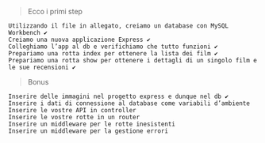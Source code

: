> Ecco i primi step

    Utilizzando il file in allegato, creiamo un database con MySQL Workbench ✔
    Creiamo una nuova applicazione Express ✔
    Colleghiamo l’app al db e verifichiamo che tutto funzioni ✔
    Prepariamo una rotta index per ottenere la lista dei film ✔
    Prepariamo una rotta show per ottenere i dettagli di un singolo film e le sue recensioni ✔

> Bonus

    Inserire delle immagini nel progetto express e dunque nel db ✔
    Inserire i dati di connessione al database come variabili d’ambiente 
    Inserire le vostre API in controller
    Inserire le vostre rotte in un router
    Inserire un middleware per le rotte inesistenti
    Inserire un middleware per la gestione errori
